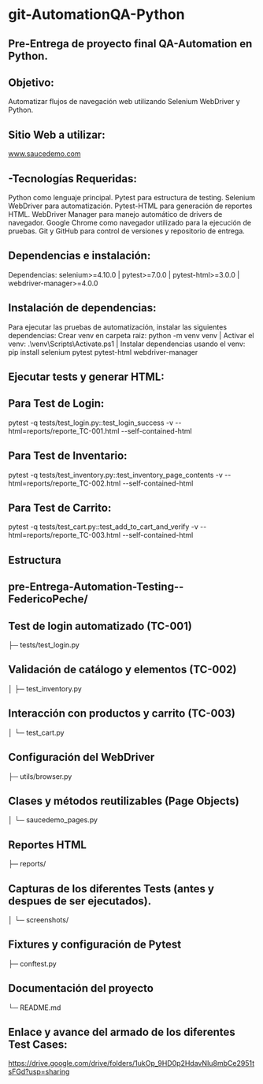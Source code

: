 # git-AutomationQA-Python

## Pre-Entrega de proyecto final QA-Automation en Python.

## Objetivo: 
Automatizar flujos de navegación web utilizando Selenium WebDriver y Python.

## Sitio Web a utilizar:
www.saucedemo.com

## -Tecnologías Requeridas:
Python como lenguaje principal.
Pytest para estructura de testing.
Selenium WebDriver para automatización.
Pytest-HTML para generación de reportes HTML.
WebDriver Manager para manejo automático de drivers de navegador.
Google Chrome como navegador utilizado para la ejecución de pruebas.
Git y GitHub para control de versiones y repositorio de entrega.

## Dependencias e instalación:
Dependencias: selenium>=4.10.0 | pytest>=7.0.0 | pytest-html>=3.0.0 | webdriver-manager>=4.0.0

## Instalación de dependencias: 
Para ejecutar las pruebas de automatización, instalar las siguientes dependencias:
Crear venv en carpeta raiz: python -m venv venv | Activar el venv: .\venv\Scripts\Activate.ps1 | Instalar dependencias usando el venv: pip install selenium pytest pytest-html webdriver-manager

## Ejecutar tests y generar HTML:
## Para Test de Login:
pytest -q tests/test_login.py::test_login_success -v --html=reports/reporte_TC-001.html --self-contained-html
## Para Test de Inventario:
pytest -q tests/test_inventory.py::test_inventory_page_contents -v --html=reports/reporte_TC-002.html --self-contained-html
## Para Test de Carrito:
pytest -q tests/test_cart.py::test_add_to_cart_and_verify -v --html=reports/reporte_TC-003.html --self-contained-html


## Estructura
## pre-Entrega-Automation-Testing--FedericoPeche/
## Test de login automatizado (TC-001)
├─ tests/test_login.py
## Validación de catálogo y elementos (TC-002)
│  ├─ test_inventory.py
## Interacción con productos y carrito (TC-003)
│  └─ test_cart.py
## Configuración del WebDriver
├─ utils/browser.py
## Clases y métodos reutilizables (Page Objects)
│  └─ saucedemo_pages.py
## Reportes HTML
├─ reports/
## Capturas de los diferentes Tests (antes y despues de ser ejecutados).
│  └─ screenshots/
## Fixtures y configuración de Pytest
├─ conftest.py
## Documentación del proyecto
└─ README.md                

## Enlace y avance del armado de los diferentes Test Cases:
https://drive.google.com/drive/folders/1ukOp_9HD0p2HdavNIu8mbCe2951tsFGd?usp=sharing



